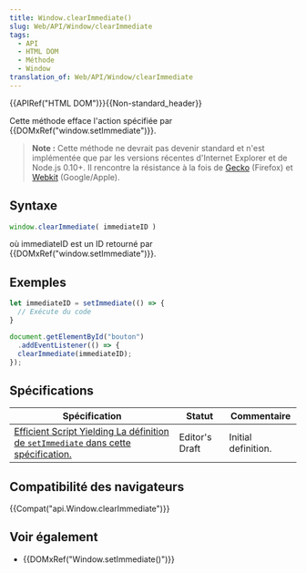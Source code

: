 ```yaml
---
title: Window.clearImmediate()
slug: Web/API/Window/clearImmediate
tags:
  - API
  - HTML DOM
  - Méthode
  - Window
translation_of: Web/API/Window/clearImmediate
---
```

{{APIRef("HTML DOM")}}{{Non-standard_header}}

Cette méthode efface l'action spécifiée par {{DOMxRef("window.setImmediate")}}.

> **Note :** Cette méthode ne devrait pas devenir standard et n'est implémentée que par les versions récentes d'Internet Explorer et de Node.js 0.10+. Il rencontre la résistance à la fois de [Gecko](https://bugzilla.mozilla.org/show_bug.cgi?id=686201) (Firefox) et [Webkit](http://code.google.com/p/chromium/issues/detail?id=146172) (Google/Apple).

## Syntaxe

```js
window.clearImmediate( immediateID )
```

où immediateID est un ID retourné par {{DOMxRef("window.setImmediate")}}.

## Exemples

```js
let immediateID = setImmediate(() => {
  // Exécute du code
}

document.getElementById("bouton")
  .addEventListener(() => {
  clearImmediate(immediateID);
});
```

## Spécifications

| Spécification                                                                                                                              | Statut         | Commentaire         |
| ------------------------------------------------------------------------------------------------------------------------------------------ | -------------- | ------------------- |
| [Efficient Script Yielding La définition de `setImmediate` dans cette spécification.](https://w3c.github.io/setImmediate/#si-setImmediate) | Editor's Draft | Initial definition. |

## Compatibilité des navigateurs

{{Compat("api.Window.clearImmediate")}}

## Voir également

- {{DOMxRef("Window.setImmediate()")}}
